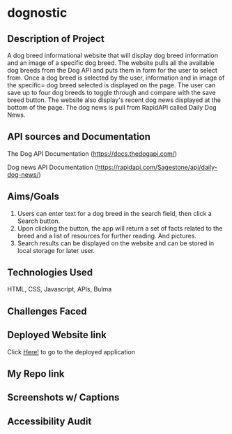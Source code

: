 # dognostic

## Description of Project
A dog breed informational website that will display dog breed information and an image of a specific dog breed. The website pulls all the available dog breeds from the Dog API and puts them in form for the user to select from. Once a dog breed is selected by the user, information and in image of the specific= dog breed selected is displayed on the page. The user can save up to four dog breeds to toggle through and compare with the save breed button. The website also display's recent dog news displayed at the bottom of the page. The dog news is pull from RapidAPI called Daily Dog News. 

## API sources and Documentation

The Dog API Documentation
(https://docs.thedogapi.com/)

Dog news API Documentation
(https://rapidapi.com/Sagestone/api/daily-dog-news/)

## Aims/Goals

1. Users can enter text for a dog breed in the search field, then click a Search button.
2. Upon clicking the button, the app will return a set of facts related to the breed and a list of resources for further reading. And pictures.
3. Search results can be displayed on the website and can be stored in local storage for later user.

## Technologies Used

HTML, CSS, Javascript, APIs, Bulma

## Challenges Faced

## Deployed Website link
Click [Here!](https://boolean-hooligans.github.io/dognostic-1/) to go to the deployed application

## My Repo link

## Screenshots w/ Captions

## Accessibility Audit
